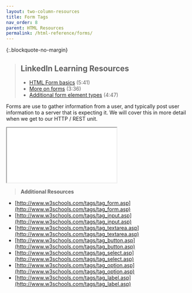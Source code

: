 ```yaml
---
layout: two-column-resources
title: Form Tags
nav_order: 8
parent: HTML Resources
permalink: /html-reference/forms/
---
```


{:.blockquote-no-margin}
> ## LinkedIn Learning Resources
>
> * <a href="https://www.linkedin.com/learning/html-essential-training-4/html-form-basics" target="_blank">HTML Form basics</a> (5:41)
> * <a href="https://www.linkedin.com/learning/html-essential-training-4/more-on-forms" target="_blank">More on forms</a> (3:36)
> * <a href="https://www.linkedin.com/learning/html-essential-training-4/additional-form-element-types" target="_blank">Additional form element types</a> (4:47)


Forms are use to gather information from a user, and typically post user information to a server that is expecting it. We will cover this in more detail when we get to our HTTP / REST unit.

<iframe src="//codepen.io/vanwars/embed/QEdPvL/?theme-id=18654&default-tab=html,result" allowfullscreen="true" class="codepen-frame"></iframe>

> **Additional Resources**
* [http://www.w3schools.com/tags/tag_form.asp](http://www.w3schools.com/tags/tag_form.asp)
* [http://www.w3schools.com/tags/tag_input.asp](http://www.w3schools.com/tags/tag_input.asp)
* [http://www.w3schools.com/tags/tag_textarea.asp](http://www.w3schools.com/tags/tag_textarea.asp)
* [http://www.w3schools.com/tags/tag_button.asp](http://www.w3schools.com/tags/tag_button.asp)
* [http://www.w3schools.com/tags/tag_select.asp](http://www.w3schools.com/tags/tag_select.asp)
* [http://www.w3schools.com/tags/tag_option.asp](http://www.w3schools.com/tags/tag_option.asp)
* [http://www.w3schools.com/tags/tag_label.asp](http://www.w3schools.com/tags/tag_label.asp)
